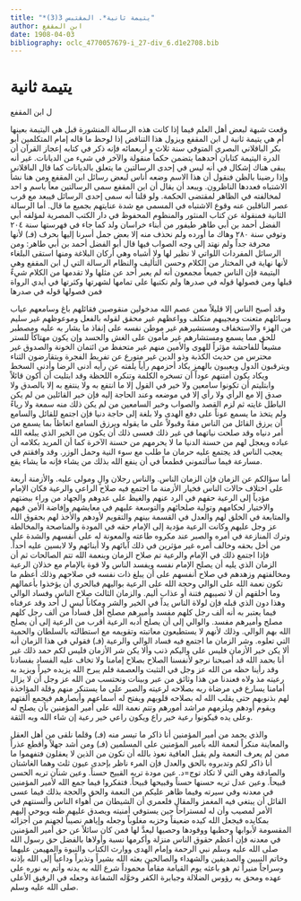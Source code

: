 ```yaml
---
title: "*يتيمة ثانية*. المقتبس 3(3)"
author: ابن المقفع
date: 1908-04-03
bibliography: oclc_4770057679-i_27-div_6.d1e2708.bib
---
```




#  يتيمة ثانية 


 ل  ابن المقفع 

 وقعت شبهة لبعض أهل العلم فيما إذا كانت هذه الرسالة المنشورة قبل هي اليتيمة بعينها   أم هي يتيمة ثانية ل  ابن المقفع  ويزول هذا التناقض إذا لوحظ ما قاله إمام المتكلمين أبو بكر   الباقلاني البصري المتوفي سنة  ثلاث  و  أربعمائه  فإنه ذكر في كتابه إعجاز القرآن أن الدرة   اليتيمة كتابان أحدهما يتضمن حكماً منقولة والآخر في شيء من الديانات. غير أنه يبقى   هناك إشكال في أنه ليس في  إحدى  الرسالتين ما يتعلق بالديانات كما قال الباقلاني وإذا   رضينا بالظن فنقول أن هذا الاسم وضعه أناس لبعض رسائل  ابن المقفع  ومن هنا نشأ   الاشتباه فعددها الناظرون. ويبعد أن يقال أن  ابن المقفع  سمى الرسالتين معاً باسم و  احد   لمخالفته في الظاهر لمقتضى الحكمة. ولو قلنا أنه سمى  إحدى  الرسائل فيبعد مع قرب عصر   الناقلين عنه وقوع الاشتباه في المسمى مع شدة عنايتهم بجميع ما قال. أما الرسالة الثانية   فمنقولة عن كتاب المنثور والمنظوم المحفوظ في دار الكتب المصرية لمؤلفه أبي الفضل   أحمد بن أبي طاهر طيفور من أبناء خراسان ولد كما جاء في فهرستها سنة  ٢٠٤   وتوفي سنة  ٢٨٠  وهاك ما أورده ولم نحذف منه إلا بعض جمل أسرنا إليها   بحرف (فـ) لأنها محرفة جداً ولم نهتد إلى وجه الصواب فيها قال   أبو الفضل أحمد بن أبي طاهر: ومن الرسائل المفردات اللواتي لا   نظير لها ولا أشباه وهي أركان البلاغة ومنها استقى البلغاء   لأنها نهاية في المختار من الكلام وحسن التأليف والنظام   الرسالة التي ل  ابن المقفع  وهي اليتيمة فإن الناس   جميعاً مجمعون أنه لم يعبر  أحد  عن مثلها ولا   تقدمها من الكلام شيءٌ قبلها ومن   فصولها قوله في صدرها ولم نكتبها   على تمامها لشهرتها وكثرتها   في أيدي الرواة   فمن فصولها   قوله في   صدرها 
 
 وقد أصبح الناس إلا قليلاً ممن عصم الله مدخولين منقوصين فقائلهم باغ وسامعهم عياب وسائلهم متعنت ومجيبهم متكلف وواعظهم غير محقق لقوله بالفعل وموعوظهم غير سليم من الهزء والاستخفاف ومستشيرهم غير موطن نفسه على إنفاذ ما يشار به عليه ومصطبر للحق مما يسمع ومستشارهم غير مأمون على الغش والحسد وإن يكون مهتاكاً للستر مشيعاً للفاحشة مؤثراً للهوى والأمين منهم غير متحفظ من ائتمان الخونة والصدوق غير محترس   من حديث الكذبة وذو الدين غير متورع عن تفريط الفجرة ويتقارضون الثناء ويترقبون الدول ويعيبون بالهمز يكاد أحزمهم رأياً يلفته عن رأيه أدنى الرضا وأدنى السخط ويكاد يكون أمتنهم عوداً أن تسخره الكلمة وتنكره اللحظة وقد ابتليت أن أكون قائلاً وابتليتم أن تكونوا سامعين ولا خير في القول إلا ما انتفع به ولا ينتفع به إلا بالصدق ولا صدق إلا مع الرأي ولا رأي إلا في موضعه وعند الحاجة إليه فإن خير القائلين من لم يكن الباطل غايته ثم لزم القصد والصواب وخير السامعين من لم يكن ذلك منه سمعة ولا رياءً ولم يتخذ ما يسمع عوناً على دفع الهدى ولا بلغة إلى حاجة دنيا فإن اجتمع للقائل والسامع أن يرزق القائل من الناس مقةً وقبولاً على ما يقوله ويرزق السامع اتعاظاً بما يسمع من أمر دنياه وقد صلحت نياتهما في غير ذلك فعسى ذلك أن يكون من الخير الذي يبلغه الله عباده ويعجل لهم من حسنة الدنيا ما لا يحرمهم من حسنة الآخرة كما أن المريد بكلامه أن يعجب الناس قد يجتمع عليه حرمان ما طلب مع سوء النية وحمل الوزر. وقد وافقتم في مسارعة فيما سألتموني فطمعاً في أن ينفع الله بذلك من يشاء فإنه ما يشاء يقع. 

 أما سؤالكم عن الزمان فإن الزمان الناس. والناس رجلان والٍ ومولى عليه. والأزمنة  أربعة  على اختلاف حالات الناس فخيار الأزمنة ما اجتمع فيه صلاح الراعي والرعية فكان الإمام مؤدياً إلى الرعية حقهم في الرد عنهم والغيظ على عدوهم والجهاد من وراء بيضتهم والاختيار لحكامهم وتولية صلحائهم والتوسعة عليهم في معايشهم وإفاضة الأمن فيهم والمتابعة في الخلق لهم والعدل في القسمة بينهم والتقويم لأودهم والأخذ لهم بحقوق الله عز وجل عليهم وكانت الرعية مؤدية إلى الإمام حقه في المودة والمناصحة والمخالطة وترك المنازعة في أمره والصبر عند مكروه طاعته والمعونة له على أنفسهم والشدة على من أخل بحقه وخالف أمره غير مؤثرين في ذلك آبائهم ولا أبنائهم ولا لابسين عليه أحداً. فإذا اجتمع ذلك في الإمام والرعية تم صلاح الزمان وبنعمة الله تتم الصالحات ثم أن الزمان الذي يليه أن يصلح الإمام نفسه ويفسد الناس ولا قوة بالإمام مع خذلان الرعية ومخالفتهم وزهدهم في صلاح أنفسهم على أن يبلغ ذات نفسه في صلاحهم وذلك أعظم ما تكون نعمة الله على الوالي   وحجة الله على الرعية بواليهم فبالحري أن يؤخذوا بأعمالهم وما أخلقهم أن لا تصيبهم فتنة أو عذاب أليم.   والزمان الثالث صلاح الناس وفساد الوالي وهذا دون الذي قبله فإن لولاة الناس يداً في الخير والشر ومكاناً ليس ل  أحد  وقد عرفناه فيما يعتبر به أنه  ألف  رجل كلهم مفسد وأميرهم مصلح أقل فساداً من  ألف  رجل كلهم مصلح وأميرهم مفسد. والوالي إلى أن يصلح أدبه الرعية أقرب من الرعية إلى أن يصلح الله بهم الوالي. وذلك لأنهم لا يستطيعون معاتبته وتقويمه مع استطالته بالسلطان والحمية التي تعلوه. وشر الزمان ما اجتمع فيه فساد الوالي والرعية (فـ) فقولي في هذا الزمان أنه ألا يكن خير الأزمان فليس على واليكم ذنب وألا يكن شر الأزمان فليس لكم حمد ذلك غير أنا بحمد الله قد أصبحنا نرجو لأنفسنا الصلاح بصلاح إمامنا ولا تخاف عليه الفساد بفسادنا وقد رأينا حظه من الله عز وجل في التثبت والعصمة فلم يبرح الله يزيده خيراً ويزيد به رعيته مذ ولاه فعندنا من هذا وثائق من عبر وبينات ونحتسب من الله عز وجل أن لا يزال أمامنا يسارع في مرضاة ربه بصلاحه لرعيته والصبر على ما يستنكر منهم وقلة المؤاخذة لهم بذنوبهم حتى يقلب الله له بصلاحه قلوبهم ويفتح له أسماعهم وأبصارهم فيجمع ألفتهم ويقوم أودهم ويلزمهم مراشد أمورهم وتتم نعمة الله على أمير المؤمنين بأن يصلح له وعلى يده فيكونوا رعية خير راع ويكون راعي خير رعية إن شاء الله وبه الثقة. 

 والذي يحمد من أمير المؤمنين أنا ذاكر ما تيسر منه (فـ) وقلما نلقى من أهل العقل والمعاينة منكراً لنعمة الله بأمير المؤمنين على المسلمين (فـ) ومن أشد جهلاً وأقطع عذراً ممن لم يعرف النعمة ولم يقبل العافية نعوذ بالله أن نكون من الذين لا يعقلون فتفهموا ما أنا ذاكر لكم وتدبروه بالحق والعدل فإن المرء ناظر بإحدى عيون  ثلث  وهما الغاشتان والصادقة وهي التي لا تكاد توج=د. عين مودة تريه القبيح حسناً. وعين شنآن تريه الحسن قبيحاً. وعين عدل تريه حسنها حسناً وقبيحها قبيحاً. فتفكروا فيما جمع الله لأمير المؤمنين في معدنه وفي سيرته وفيما ظاهر عليكم من النعمة والحق والحجة بذلك فيما عسى القائل أن يبتغي فيه المغمز والمقال فلعمري أن الشيطان من أهواء الناس وألسنتهم في الأمر لمصيب وأن له لمستراحاً حين يستوفي أمنيته ويصدق عليهم ظنه ويوحي إليهم بمكايده فيجعل الله كيده ضعيفاً وحزبه مغلوباً وجعله وإياهم نصيباً لجهنم من أجزائه المقسومة لأبوابها وحطبها ووقودها وحصيها ليعدَّ لها فمن كان سائلاً عن حق أمير المؤمنين في   معدنه فإن أعظم حقوق الناس منزلة وأكرمها نسبة وأولاها بالفضل حق رسول الله صلى الله عليه وسلم نبي الرحمة وإمام   الهدى ووارث الكتاب والنبوة والمهيمن عليهما وخاتم النبيين والصديقين والشهداء والصالحين بعثه الله بشيراً ونذيراً وداعياً إلى الله بإذنه وسراجاً منيراً ثم هو باعثه يوم القيامة مقاماً محموداً شرع الله به يدنه وأتم به نوره على عهده ومحق به رؤوس الضلالة وجبابرة الكفر وخوَّله الشفاعة وجعله في الرفيق الأعلى صلى الله عليه وسلم. 
